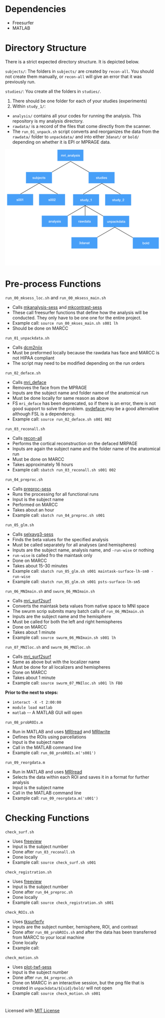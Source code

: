 # Dependencies
- Freesurfer
- MATLAB

# Directory Structure

There is a strict expected directory structure. It is depicted below. 

`subjects/`:
The folders in `subjects/` are created by  `recon-all`. You should not create them manually, or `recon-all` will give an error that it was previously run. 

`studies/`: 
You create all the folders in `studies/`.

1. There should be one folder for each of your studies (experiments)
2. Within `study_1/`:
- `analysis/` contains all your codes for running the analysis. This repository is my analysis directory. 
- `rawdata/` is a record of the files that come directly from the scanner. 
- The `run_01_unpack.sh` script converts and reorganizes the data from the `rawdata/` folder to `unpackdata/` and into either `3danat/` or `bold/` depending on whether it is EPI or MPRAGE data.

![FS_dir_design](/images/FS_dir_design.jpeg)

# Pre-process Functions

`run_00_mksess_loc.sh` and `run_00_mksess_main.sh` 
- Calls [mkanalysis-sess](https://surfer.nmr.mgh.harvard.edu/fswiki/mkanalysis-sess) and [mkcontrast-sess](http://freesurfer.net/fswiki/mkcontrast-sess)
- These call freesurfer functions that define how the analysis will be conducted. They only have to be one one for the entire project. 
- Example call:  `source run_00_mkses_main.sh s001 lh`
- Should be done on MARCC

`run_01_unpackdata.sh`
- Calls [dcm2niix](https://github.com/rordenlab/dcm2niix)
- Must be preformed locally because the rawdata has face and MARCC is not HIPAA compliant
- The script may need to be modified depending on the run orders

`run_02_deface.sh`
- Calls [mri_deface](https://surfer.nmr.mgh.harvard.edu/fswiki/mri_deface)
- Removes the face from the MPRAGE
- Inputs are the subject name and folder name of the anatomical run 
- Must be done locally for same reason as above
- FS `mri_deface` has been deprecated, so if there is an error, there is not good support to solve the problem. [pydeface ](https://github.com/poldracklab/pydeface) may be a good alternative although FSL is a dependency.
- Example call: `source run_02_deface.sh s001 002`

`run_03_reconall.sh`
- Calls [recon-all](https://surfer.nmr.mgh.harvard.edu/fswiki/recon-all)
- Performs the cortical reconstruction on the defaced MRPAGE
- Inputs are again the subject name and the folder name of the anatomical run
- Must be done on MARCC
- Takes approximately 16 hours
- Example call: `sbatch run_03_reconall.sh s001 002`

`run_04_preproc.sh`
- Calls [preproc-sess](https://surfer.nmr.mgh.harvard.edu/fswiki/preproc-sess)
- Runs the processing for all functional runs
- Input is the subject name
- Performed on MARCC
- Takes about an hour
- Example call: `sbatch run_04_preproc.sh s001`

`run_05_glm.sh`
- Calls [selxavg3-sess](https://surfer.nmr.mgh.harvard.edu/fswiki/selxavg3-sess)
- Finds the beta values for the specified analysis
- Must be called separately for all analyses (and hemispheres)
- Inputs are the subject name, analysis name, and `-run-wise` or nothing
- `run-wise` is called fro the maintask only
- Done on MARCC
- Takes about 15-30 minutes
- Example call: `sbatch run_05_glm.sh s001 maintask-surface-lh-sm0 -run-wise`
- Example call: `sbatch run_05_glm.sh s001 psts-surface-lh-sm5  `

`run_06_MNImain.sh` and `swurm_06_MNImain.sh`
- Calls [mri_surf2surf](http://freesurfer.net/fswiki/mri_surf2surf)
- Converts the maintask beta values from native space to MNI space
- The swurm scrip submits many batch calls of `run_06_MNImain.sh`
- Inputs are the subject name and the hemisphere
- Must be called for both the left and right hemispheres
- Done on MARCC
- Takes about 1 minute
- Example call: `source swurm_06_MNImain.sh s001 lh`

`run_07_MNIloc.sh` and `swurm_06_MNIloc.sh`
- Calls [mri_surf2surf](http://freesurfer.net/fswiki/mri_surf2surf)
- Same as above but with the localizer name
- Must be done for all localizers and hemispheres
- Done on MARCC
- Takes about 1 minute
- Example call: `source swurm_07_MNIloc.sh s001 lh FBO`

**Prior to the next to steps:**
- `interact -X -t 2:00:00`
 - `module load matlab`
- `matlab` -- A MATLAB GUI will open

`run_08_probROIs.m`
- Run in MATLAB and uses [MRIread](https://surfer.nmr.mgh.harvard.edu/fswiki/CoordinateSystems) and [MRIwrite](https://surfer.nmr.mgh.harvard.edu/fswiki/CoordinateSystems)
- Defines the ROIs using parcellations
- Input is the subject name
- Call in the MATLAB command line
- Example call: `run_08_probROIs.m('s001')`

`run_09_reorgdata.m`
- Run in MATLAB and uses [MRIread](https://surfer.nmr.mgh.harvard.edu/fswiki/CoordinateSystems)
- Selects the data within each ROI and saves it in a format for further analysis
- Input is the subject name
- Call in the MATLAB command line
- Example call: `run_09_reorgdata.m('s001')`

# Checking Functions

`check_surf.sh`
- Uses [freeview](https://surfer.nmr.mgh.harvard.edu/fswiki/FsTutorial/OutputData_freeview)
- Input is the subject number
- Done after `run_03_reconall.sh`
- Done locally
- Example call: `source check_surf.sh s001`

`check_registration.sh`
- Uses [freeview](https://surfer.nmr.mgh.harvard.edu/fswiki/FsTutorial/OutputData_freeview)
- Input is the subject number
- Done after `run_04_preproc.sh`
- Done locally
- Example call: `source check_registration.sh s001`

`check_ROIs.sh`
- Uses [tksurferfv](https://surfer.nmr.mgh.harvard.edu/pub/dist/freesurfer/5.3.0-patch/tksurferfv)
- Inputs are the subject number, hemisphere, ROI, and contrast
- Done after `run_08_probROIs.sh` and after the data has been transferred from MARCC to your local machine
- Done locally
- Example call: 

`check_motion.sh`
- Uses [plot-twf-sess](https://surfer.nmr.mgh.harvard.edu/fswiki/plot-twf-sess)
- Input is the subject number
- Done after `run_04_preproc.sh`
- Done on MARCC in an interactive session, but the png file that is created in `unpackdata/${sid}/bold/` will not open
- Example call: `source check_motion.sh s001`

#
Licensed with [MIT License](/LICENSE)
